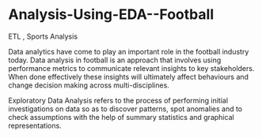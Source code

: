 # Analysis-Using-EDA--Football
ETL , Sports Analysis 

Data analytics have come to play an important role in the football industry today. Data analysis in football is an approach that involves using performance metrics to communicate relevant insights to key stakeholders. When done effectively these insights will ultimately affect behaviours and change decision making across multi-disciplines.


Exploratory Data Analysis refers to the process of performing initial investigations on data so as to discover patterns, spot anomalies and to check assumptions with the help of summary statistics and graphical representations.

